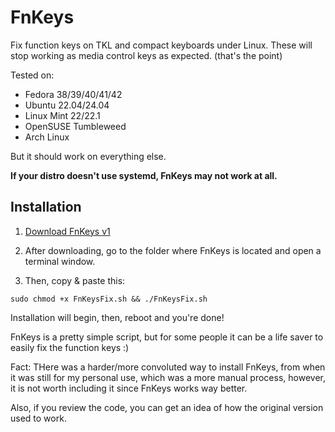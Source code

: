 # FnKeys

Fix function keys on TKL and compact keyboards under Linux. These will stop working as media control keys as expected. (that's the point)

Tested on:
- Fedora 38/39/40/41/42
- Ubuntu 22.04/24.04
- Linux Mint 22/22.1
- OpenSUSE Tumbleweed
- Arch Linux

But it should work on everything else.

**If your distro doesn't use systemd, FnKeys may not work at all.**

## Installation
1. [Download FnKeys v1](https://github.com/ivandfx/fnkeys/releases/download/v1/FnKeysFix.sh)

2. After downloading, go to the folder where FnKeys is located and open a terminal window.

3. Then, copy & paste this:

```
sudo chmod +x FnKeysFix.sh && ./FnKeysFix.sh
```

Installation will begin, then, reboot and you're done!

FnKeys is a pretty simple script, but for some people it can be a life saver to easily fix the function keys :)

Fact: THere was a harder/more convoluted way to install FnKeys, from when it was still for my personal use, which was a more manual process, however, it is not worth including it since FnKeys works way better.

Also, if you review the code, you can get an idea of ​​how the original version used to work.
